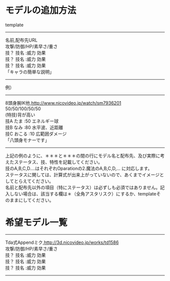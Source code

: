 # モデルの追加方法

template
***
名前,配布先URL<br>
攻撃/防御/HP/素早さ/重さ<br>
技？ 技名 :威力 効果<br>
技？ 技名 :威力 効果<br>
技？ 技名 :威力 効果<br>
「キャラの簡単な説明」
*** 
例）
*** 
8頭身腕IK他,http://www.nicovideo.jp/watch/sm7936201<br>
50/50/100/50/50<br>
(特技)背が高い<br>
技A たま :50 エネルギー球<br>
技B なみ :80 水平波、近距離<br>
技C おこる :10 広範囲ダメージ<br>
「八頭身モナーです」
***  

上記の例のように、＊＊＊と＊＊＊の間の行にモデル名と配布先、及び実際に考えたステータス、技、特性を記載してください。  
技のA,B,C,D.…はそれぞれOparationの2.魔法のA,B,C,D,… に対応します。  
ステータスに関しては、計算式が出来上がっていないので、あくまでイメージとしてとらえてください。  
名前と配布先以外の項目（特にステータス）は必ずしも必須ではありません。記入しない場合は、該当する欄は＊（全角アスタリスク）にするか、templateそのままにしてください。  

# 希望モデル一覧
***
Tda式Appendミク,http://3d.nicovideo.jp/works/td1586<br>
攻撃/防御/HP/素早さ/重さ<br>
技？ 技名 :威力 効果<br>
技？ 技名 :威力 効果<br>
技？ 技名 :威力 効果<br>
***